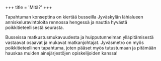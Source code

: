 +++
title = 'Mitä?'
+++

Tapahtuman konseptina on kiertää busseilla Jyväskylän lähialueen anniskeluravintoloita rennossa hengessä ja nauttia hyvästä poikkitieteellisestä seurasta.

Busseissa matkustusmukavuudesta ja huipputunnelman ylläpitämisestä vastaavat osaavat ja mukavat  matkanjohtajat. Jyväsmetro on myös poikkitieteellinen tapahtuma, joten pääset myös tutustumaan ja pitämään hauskaa muiden ainejärjestöjen opiskelijoiden kanssa!
